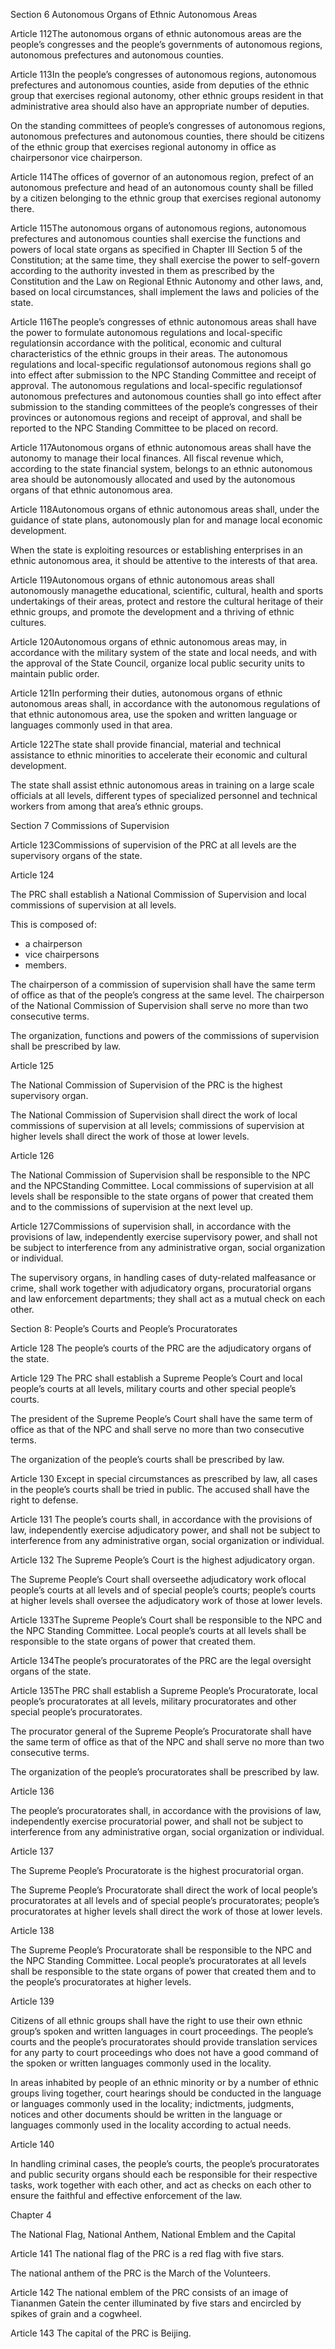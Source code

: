 Section 6
Autonomous Organs of Ethnic Autonomous Areas

Article 112The autonomous organs of ethnic autonomous areas are the people’s congresses and the people’s governments of autonomous regions, autonomous prefectures and autonomous counties.

Article 113In the people’s congresses of autonomous regions, autonomous prefectures and autonomous counties, aside from deputies of the ethnic group that exercises regional autonomy, other ethnic groups resident in that administrative area should also have an appropriate number of deputies.

On the standing committees of people’s congresses of autonomous regions, autonomous prefectures and autonomous counties, there should be citizens of the ethnic group that exercises regional autonomy in office as chairpersonor vice chairperson.

Article 114The offices of governor of an autonomous region, prefect of an autonomous prefecture and head of an autonomous county shall be filled by a citizen belonging to the ethnic group that exercises regional autonomy there.

Article 115The autonomous organs of autonomous regions, autonomous prefectures and autonomous counties shall exercise the functions and powers of local state organs as specified in Chapter III Section 5 of the Constitution; at the same time, they shall exercise the power to self-govern according to the authority invested in them as prescribed by the Constitution and the Law on Regional Ethnic Autonomy and other laws, and, based on local circumstances, shall implement the laws and policies of the state.

Article 116The people’s congresses of ethnic autonomous areas shall have the power to formulate autonomous regulations and local-specific regulationsin accordance with the political, economic and cultural characteristics of the ethnic groups in their areas. The autonomous regulations and local-specific regulationsof autonomous regions shall go into effect after submission to the NPC Standing Committee and receipt of approval. The autonomous regulations and local-specific regulationsof autonomous prefectures and autonomous counties shall go into effect after submission to the standing committees of the people’s congresses of their provinces or autonomous regions and receipt of approval, and shall be reported to the NPC Standing Committee to be placed on record.

Article 117Autonomous organs of ethnic autonomous areas shall have the autonomy to manage their local finances. All fiscal revenue which, according to the state financial system, belongs to an ethnic autonomous area should be autonomously allocated and used by the autonomous organs of that ethnic autonomous area.

Article 118Autonomous organs of ethnic autonomous areas shall, under the guidance of state plans, autonomously plan for and manage local economic development.

When the state is exploiting resources or establishing enterprises in an ethnic autonomous area, it should be attentive to the interests of that area.

Article 119Autonomous organs of ethnic autonomous areas shall autonomously managethe educational, scientific, cultural, health and sports undertakings of their areas, protect and restore the cultural heritage of their ethnic groups, and promote the development and a thriving of ethnic cultures.

Article 120Autonomous organs of ethnic autonomous areas may, in accordance with the military system of the state and local needs, and with the approval of the State Council, organize local public security units to maintain public order.

Article 121In performing their duties, autonomous organs of ethnic autonomous areas shall, in accordance with the autonomous regulations of that ethnic autonomous area, use the spoken and written language or languages commonly used in that area.

Article 122The state shall provide financial, material and technical assistance to ethnic minorities to accelerate their economic and cultural development.

The state shall assist ethnic autonomous areas in training on a large scale officials at all levels, different types of specialized personnel and technical workers from among that area’s ethnic groups.

Section 7
Commissions of Supervision

Article 123Commissions of supervision of the PRC at all levels are the supervisory organs of the state.

Article 124

The PRC shall establish a National Commission of Supervision and local commissions of supervision at all levels.

This is composed of:
- a chairperson
- vice chairpersons
- members.

The chairperson of a commission of supervision shall have the same term of office as that of the people’s congress at the same level. The chairperson of the National Commission of Supervision shall serve no more than two consecutive terms.

The organization, functions and powers of the commissions of supervision shall be prescribed by law.


Article 125

The National Commission of Supervision of the PRC is the highest supervisory organ.

The National Commission of Supervision shall direct the work of local commissions of supervision at all levels; commissions of supervision at higher levels shall direct the work of those at lower levels.

Article 126

The National Commission of Supervision shall be responsible to the NPC and the NPCStanding Committee. Local commissions of supervision at all levels shall be responsible to the state organs of power that created them and to the commissions of supervision at the next level up.

Article 127Commissions of supervision shall, in accordance with the provisions of law, independently exercise supervisory power, and shall not be subject to interference from any administrative organ, social organization or individual.

The supervisory organs, in handling cases of duty-related malfeasance or crime, shall work together with adjudicatory organs, procuratorial organs and law enforcement departments; they shall act as a mutual check on each other.

Section 8: People’s Courts and People’s Procuratorates

Article 128 The people’s courts of the PRC are the adjudicatory organs of the state.

Article 129 The PRC shall establish a Supreme People’s Court and local people’s courts at all levels, military courts and other special people’s courts.

The president of the Supreme People’s Court shall have the same term of office as that of the NPC and shall serve no more than two consecutive terms.

The organization of the people’s courts shall be prescribed by law.

Article 130 Except in special circumstances as prescribed by law, all cases in the people’s courts shall be tried in public. The accused shall have the right to defense.

Article 131 The people’s courts shall, in accordance with the provisions of law, independently exercise adjudicatory power, and shall not be subject to interference from any administrative organ, social organization or individual.

Article 132 The Supreme People’s Court is the highest adjudicatory organ.

The Supreme People’s Court shall overseethe adjudicatory work oflocal people’s courts at all levels and of special people’s courts; people’s courts at higher levels shall oversee the adjudicatory work of those at lower levels.

Article 133The Supreme People’s Court shall be responsible to the NPC and the NPC Standing Committee. Local people’s courts at all levels shall be responsible to the state organs of power that created them.

Article 134The people’s procuratorates of the PRC are the legal oversight organs of the state.

Article 135The PRC shall establish a Supreme People’s Procuratorate, local people’s procuratorates at all levels, military procuratorates and other special people’s procuratorates.

The procurator general of the Supreme People’s Procuratorate shall have the same term of office as that of the NPC and shall serve no more than two consecutive terms.

The organization of the people’s procuratorates shall be prescribed by law.

Article 136

The people’s procuratorates shall, in accordance with the provisions of law, independently exercise procuratorial power, and shall not be subject to interference from any administrative organ, social organization or individual.

Article 137

The Supreme People’s Procuratorate is the highest procuratorial organ.

The Supreme People’s Procuratorate shall direct the work of local people’s procuratorates at all levels and of special people’s procuratorates; people’s procuratorates at higher levels shall direct the work of those at lower levels.

Article 138

The Supreme People’s Procuratorate shall be responsible to the NPC and the NPC Standing Committee. Local people’s procuratorates at all levels shall be responsible to the state organs of power that created them and to the people’s procuratorates at higher levels.

Article 139

Citizens of all ethnic groups shall have the right to use their own ethnic group’s spoken and written languages in court proceedings. The people’s courts and the people’s procuratorates should provide translation services for any party to court proceedings who does not have a good command of the spoken or written languages commonly used in the locality.

In areas inhabited by people of an ethnic minority or by a number of ethnic groups living together, court hearings should be conducted in the language or languages commonly used in the locality; indictments, judgments, notices and other documents should be written in the language or languages commonly used in the locality according to actual needs.

Article 140 

In handling criminal cases, the people’s courts, the people’s procuratorates and public security organs should each be responsible for their respective tasks, work together with each other, and act as checks on each other to ensure the faithful and effective enforcement of the law.



Chapter 4

The National Flag, National Anthem, National Emblem and the Capital

Article 141 The national flag of the PRC is a red flag with five stars.

The national anthem of the PRC is the March of the Volunteers.

Article 142 The national emblem of the PRC consists of an image of Tiananmen Gatein the center illuminated by five stars and encircled by spikes of grain and a cogwheel.

Article 143 The capital of the PRC is Beijing.
